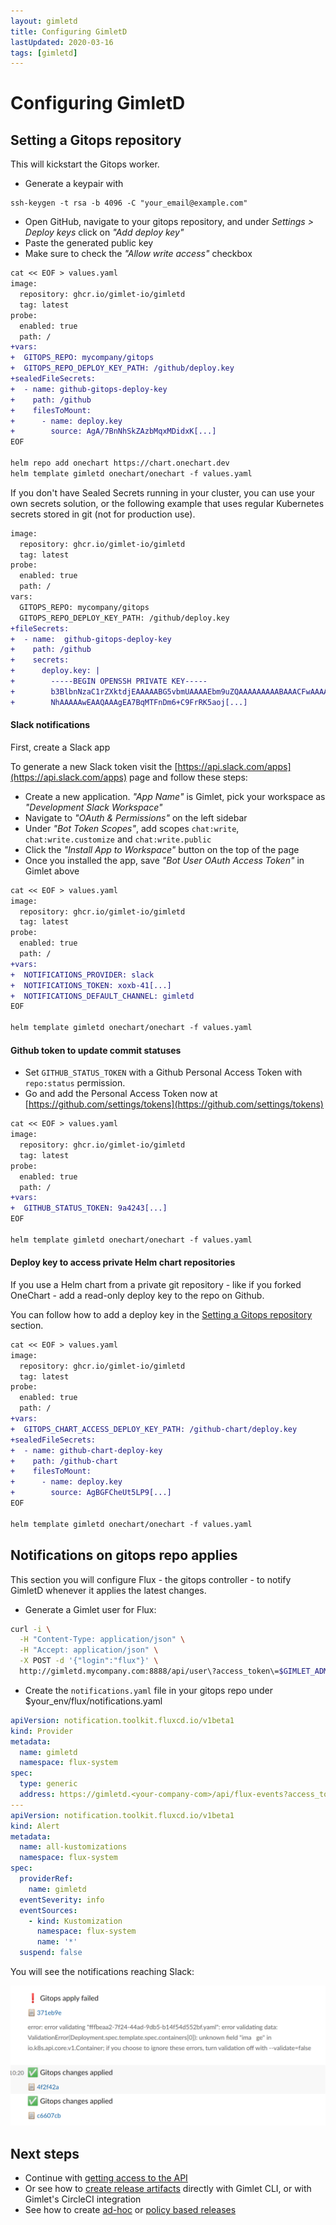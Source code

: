 ```yaml
---
layout: gimletd
title: Configuring GimletD
lastUpdated: 2020-03-16
tags: [gimletd]
---
```


# Configuring GimletD

## Setting a Gitops repository

This will kickstart the Gitops worker.

- Generate a keypair with 

```
ssh-keygen -t rsa -b 4096 -C "your_email@example.com"
``` 

- Open GitHub, navigate to your gitops repository, and under *Settings > Deploy keys* click on *"Add deploy key"*
- Paste the generated public key
- Make sure to check the *"Allow write access"* checkbox

```diff
cat << EOF > values.yaml
image:
  repository: ghcr.io/gimlet-io/gimletd
  tag: latest
probe:
  enabled: true
  path: /
+vars:
+  GITOPS_REPO: mycompany/gitops
+  GITOPS_REPO_DEPLOY_KEY_PATH: /github/deploy.key
+sealedFileSecrets:
+  - name: github-gitops-deploy-key
+    path: /github
+    filesToMount:
+      - name: deploy.key
+        source: AgA/7BnNhSkZAzbMqxMDidxK[...]
EOF

helm repo add onechart https://chart.onechart.dev
helm template gimletd onechart/onechart -f values.yaml
```

If you don't have Sealed Secrets running in your cluster, you can use your own secrets solution, or the following example
that uses regular Kubernetes secrets stored in git (not for production use).

```diff
image:
  repository: ghcr.io/gimlet-io/gimletd
  tag: latest
probe:
  enabled: true
  path: /
vars:
  GITOPS_REPO: mycompany/gitops
  GITOPS_REPO_DEPLOY_KEY_PATH: /github/deploy.key
+fileSecrets:
+  - name:  github-gitops-deploy-key
+    path: /github
+    secrets:
+      deploy.key: |
+        -----BEGIN OPENSSH PRIVATE KEY-----
+        b3BlbnNzaC1rZXktdjEAAAAABG5vbmUAAAAEbm9uZQAAAAAAAAABAAACFwAAAAdzc2gtcn
+        NhAAAAAwEAAQAAAgEA7BqMTFnDm6+C9FrRK5aoj[...]
```

#### Slack notifications

First, create a Slack app

To generate a new Slack token visit the [https://api.slack.com/apps](https://api.slack.com/apps) page and follow these steps:

- Create a new application. *"App Name"* is Gimlet, pick your workspace as *"Development Slack Workspace"*
- Navigate to *"OAuth & Permissions"* on the left sidebar
- Under *"Bot Token Scopes"*, add scopes `chat:write`, `chat:write.customize` and `chat:write.public`
- Click the *"Install App to Workspace"* button on the top of the page
- Once you installed the app, save *"Bot User OAuth Access Token"* in Gimlet above


```diff
cat << EOF > values.yaml
image:
  repository: ghcr.io/gimlet-io/gimletd
  tag: latest
probe:
  enabled: true
  path: /
+vars:
+  NOTIFICATIONS_PROVIDER: slack
+  NOTIFICATIONS_TOKEN: xoxb-41[...]
+  NOTIFICATIONS_DEFAULT_CHANNEL: gimletd
EOF

helm template gimletd onechart/onechart -f values.yaml
```

#### Github token to update commit statuses

- Set `GITHUB_STATUS_TOKEN` with a Github Personal Access Token with `repo:status` permission.
- Go and add the Personal Access Token now at [https://github.com/settings/tokens](https://github.com/settings/tokens)

```diff
cat << EOF > values.yaml
image:
  repository: ghcr.io/gimlet-io/gimletd
  tag: latest
probe:
  enabled: true
  path: /
+vars:
+  GITHUB_STATUS_TOKEN: 9a4243[...]
EOF

helm template gimletd onechart/onechart -f values.yaml
```

#### Deploy key to access private Helm chart repositories

If you use a Helm chart from a private git repository - like if you forked OneChart - add a read-only deploy key to the repo on Github.

You can follow how to add a deploy key in the [Setting a Gitops repository](#setting-a-gitops-repository) section.

```diff
cat << EOF > values.yaml
image:
  repository: ghcr.io/gimlet-io/gimletd
  tag: latest
probe:
  enabled: true
  path: /
+vars:
+  GITOPS_CHART_ACCESS_DEPLOY_KEY_PATH: /github-chart/deploy.key
+sealedFileSecrets:
+  - name: github-chart-deploy-key
+    path: /github-chart
+    filesToMount:
+      - name: deploy.key
+        source: AgBGFCheUt5LP9[...]
EOF

helm template gimletd onechart/onechart -f values.yaml
```

## Notifications on gitops repo applies

This section you will configure Flux - the gitops controller - to notify GimletD whenever it applies the latest changes.

- Generate a Gimlet user for Flux:

```bash
curl -i \
  -H "Content-Type: application/json" \
  -H "Accept: application/json" \
  -X POST -d '{"login":"flux"}' \
  http://gimletd.mycompany.com:8888/api/user\?access_token\=$GIMLET_ADMIN_TOKEN
```

- Create the `notifications.yaml` file in your gitops repo under $your_env/flux/notifications.yaml

```yaml
apiVersion: notification.toolkit.fluxcd.io/v1beta1
kind: Provider
metadata:
  name: gimletd
  namespace: flux-system
spec:
  type: generic
  address: https://gimletd.<your-company-com>/api/flux-events?access_token=<token>
---
apiVersion: notification.toolkit.fluxcd.io/v1beta1
kind: Alert
metadata:
  name: all-kustomizations
  namespace: flux-system
spec:
  providerRef:
    name: gimletd
  eventSeverity: info
  eventSources:
    - kind: Kustomization
      namespace: flux-system
      name: '*'
  suspend: false
```

You will see the notifications reaching Slack:

![Notifications on gitops applies](https://raw.githubusercontent.com/gimlet-io/gimletd/tip/docs/notifs.png)

## Next steps

- Continue with [getting access to the API](/gimletd/api-access)
- Or see how to [create release artifacts](/gimletd/creating-artifacts) directly with Gimlet CLI, or with Gimlet's CircleCI integration
- See how to create [ad-hoc](/gimletd/on-demand-releases) or [policy based releases](/gimletd/policy-based-releases)
